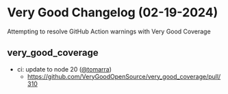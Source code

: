 # Very Good Changelog (02-19-2024)

Attempting to resolve GitHub Action warnings with Very Good Coverage

## very_good_coverage

- ci: update to node 20 ([@tomarra](https://github.com/tomarra))
  - https://github.com/VeryGoodOpenSource/very_good_coverage/pull/310
